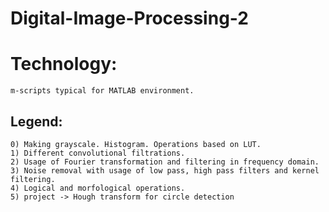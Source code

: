 # Digital-Image-Processing-2

# Technology:
```
m-scripts typical for MATLAB environment.
```

## Legend:
```
0) Making grayscale. Histogram. Operations based on LUT.
1) Different convolutional filtrations.
2) Usage of Fourier transformation and filtering in frequency domain.
3) Noise removal with usage of low pass, high pass filters and kernel filtering.
4) Logical and morfological operations.
5) project -> Hough transform for circle detection
```

